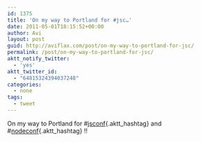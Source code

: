 ```yaml
---
id: 1375
title: 'On my way to Portland for #jsc…'
date: 2011-05-01T18:15:52+00:00
author: Avi
layout: post
guid: http://aviflax.com/post/on-my-way-to-portland-for-jsc/
permalink: /post/on-my-way-to-portland-for-jsc/
aktt_notify_twitter:
  - 'yes'
aktt_twitter_id:
  - "64815324394037248"
categories:
  - none
tags:
  - tweet
---
```

On my way to Portland for #[jsconf](http://search.twitter.com/search?q=%23jsconf){.aktt_hashtag} and #[nodeconf](http://search.twitter.com/search?q=%23nodeconf){.aktt_hashtag} !!